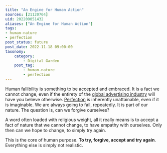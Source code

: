 ```yaml
---
title: "An Engine for Human Action"
sources: [21120704]
uid: 202209051432
aliases: ["An Engine for Human Action"]
tags:
- human-nature
- perfection
post_status: future
post_date: 2022-11-18 09:00:00
taxonomy:
    category:
        - Digital Garden
    post_tag:
        - human-nature
        - perfection
---
```


Human fallibility is something to be accepted and embraced. It is a fact we cannot change, even if the entirety of the [global advertising industry](./the-global-advertising-industry.md) will have you believe otherwise. [Perfection](./perfection-is-an-illusion.md) is inherently unattainable, even if it is imaginable. We are always going to fail, repeatedly. It is part of our nature. The question is, can we forgive ourselves?

A word often loaded with religious weight, all it really means is to accept a fact of nature that we cannot change, to have empathy with ourselves. Only then can we hope to change, to simply try again. 

This is the core of human purpose. **To try, forgive, accept and try again**. Everything else is simply not realistic.